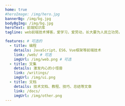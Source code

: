 ```yaml
---
home: true
#heroImage: /img/hero.jpg
bannerBg: /img/bg.jpg
bodyBgImg: /img/bg.jpg
heroText: 前端知识库
tagline: web前端技术博客，爱学习，爱劳动，长大要为人民立功劳。

features: # 可选的
  - title: 编程
    details: JavaScript、ES6、Vue框架等前端技术
    link: /web/ # 可选
    imgUrl: /img/web.png # 可选
  - title: 文集
    details: 激发内心的小怪兽
    link: /writings/
    imgUrl: /img/ui.png
  - title: 文档
    details: 技术文档、教程、技巧、总结等文章
    link: /docs/
    imgUrl: /img/other.png
---
```

